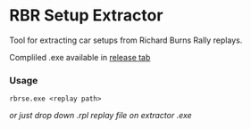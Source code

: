 # RBR Setup Extractor
Tool for extracting car setups from Richard Burns Rally replays.

Compliled .exe available in [release tab](https://github.com/wbsth/rbr-setup-extractor/releases)

### Usage
```
rbrse.exe <replay path>
```
*or just drop down .rpl replay file on extractor .exe*
